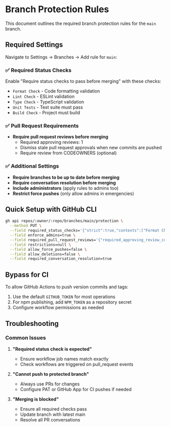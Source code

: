 # Branch Protection Rules

This document outlines the required branch protection rules for the `main` branch.

## Required Settings

Navigate to Settings → Branches → Add rule for `main`:

### ✅ Required Status Checks

Enable "Require status checks to pass before merging" with these checks:

- `Format Check` - Code formatting validation
- `Lint Check` - ESLint validation
- `Type Check` - TypeScript validation
- `Unit Tests` - Test suite must pass
- `Build Check` - Project must build

### ✅ Pull Request Requirements

- **Require pull request reviews before merging**
  - Required approving reviews: 1
  - Dismiss stale pull request approvals when new commits are pushed
  - Require review from CODEOWNERS (optional)

### ✅ Additional Settings

- **Require branches to be up to date before merging**
- **Require conversation resolution before merging**
- **Include administrators** (apply rules to admins too)
- **Restrict force pushes** (only allow admins in emergencies)

## Quick Setup with GitHub CLI

```bash
gh api repos/:owner/:repo/branches/main/protection \
  --method PUT \
  --field required_status_checks='{"strict":true,"contexts":["Format Check","Lint Check","Type Check","Unit Tests","Build Check"]}' \
  --field enforce_admins=true \
  --field required_pull_request_reviews='{"required_approving_review_count":1,"dismiss_stale_reviews":true}' \
  --field restrictions=null \
  --field allow_force_pushes=false \
  --field allow_deletions=false \
  --field required_conversation_resolution=true
```

## Bypass for CI

To allow GitHub Actions to push version commits and tags:

1. Use the default `GITHUB_TOKEN` for most operations
2. For npm publishing, add `NPM_TOKEN` as a repository secret
3. Configure workflow permissions as needed

## Troubleshooting

### Common Issues

1. **"Required status check is expected"**
   - Ensure workflow job names match exactly
   - Check workflows are triggered on pull_request events

2. **"Cannot push to protected branch"**
   - Always use PRs for changes
   - Configure PAT or GitHub App for CI pushes if needed

3. **"Merging is blocked"**
   - Ensure all required checks pass
   - Update branch with latest main
   - Resolve all PR conversations